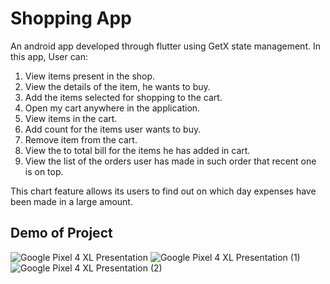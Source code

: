 # Shopping App

An android app developed through flutter using GetX state management. 
In this app, User can:
  1. View items present in the shop. 
  2. View the details of the item, he wants to buy. 
  3. Add the items selected for shopping to the cart.
  4. Open my cart anywhere in the application.
  5. View items in the cart.
  6. Add count for the items user wants to buy.
  7. Remove item from the cart.
  8. View the to total bill for the items he has added in cart.
  9. View the list of the orders user has made in such order that recent one is on top.
  

This chart feature allows its users to find out on which day expenses have been made in
a large amount.


## Demo of Project

![Google Pixel 4 XL Presentation](https://user-images.githubusercontent.com/101866366/186094771-ceb848be-f6dc-4069-9b94-0981bf4758d6.png)
![Google Pixel 4 XL Presentation (1)](https://user-images.githubusercontent.com/101866366/186094794-7fabcd5e-b81d-4b2a-a95e-9b50b7108db9.png)
![Google Pixel 4 XL Presentation (2)](https://user-images.githubusercontent.com/101866366/186094805-53e05a67-f11b-450b-b4ab-b8da6a92abee.png)

